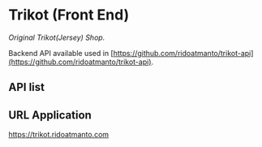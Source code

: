 # Trikot (Front End)
_Original Trikot(Jersey) Shop._

Backend API available used in [https://github.com/ridoatmanto/trikot-api](https://github.com/ridoatmanto/trikot-api).

## API list

## URL Application
https://trikot.ridoatmanto.com

